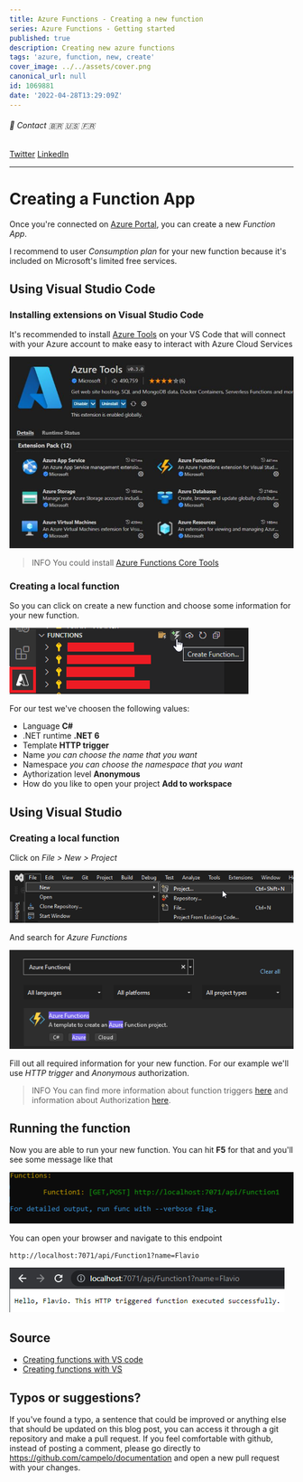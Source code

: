 ```yaml
---
title: Azure Functions - Creating a new function
series: Azure Functions - Getting started
published: true
description: Creating new azure functions
tags: 'azure, function, new, create'
cover_image: ../../assets/cover.png
canonical_url: null
id: 1069881
date: '2022-04-28T13:29:09Z'
---
```


###### :postbox: Contact :brazil: :us: :fr:

[Twitter](https://twitter.com/campelo87)
[LinkedIn](https://www.linkedin.com/in/flavio-campelo/?locale=en_US)

---

# Creating a Function App

Once you're connected on [Azure Portal](https://portal.azure.com/), you can create a new *Function App*. 

I recommend to user *Consumption plan* for your new function because it's included on Microsoft's limited free services.

## Using Visual Studio Code

### Installing extensions on Visual Studio Code

It's recommended to install [Azure Tools](https://marketplace.visualstudio.com/items?itemName=ms-vscode.vscode-node-azure-pack) on your VS Code that will connect with your Azure account to make easy to interact with Azure Cloud Services

![Image 1](./assets/img1.jpg)

> INFO 
> You could install [Azure Functions Core Tools](https://docs.microsoft.com/en-us/azure/azure-functions/functions-run-local?tabs=v4%2Cwindows%2Ccsharp%2Cportal%2Cbash)

### Creating a local function

So you can click on create a new function and choose some information for your new function.

![Image 4](./assets/img4.png)

For our test we've choosen the following values:

- Language **C#**
- .NET runtime **.NET 6**
- Template **HTTP trigger**
- Name *you can choose the name that you want*
- Namespace *you can choose the namespace that you want*
- Aythorization level **Anonymous**
- How do you like to open your project **Add to workspace**

## Using Visual Studio

### Creating a local function

Click on *File > New > Project*

![Image 2](./assets/img2.png)

And search for *Azure Functions*

![Image 3](./assets/img3.png)

Fill out all required information for your new function. For our example we'll use *HTTP trigger* and *Anonymous* authorization.

> INFO
> You can find more information about function triggers [here](https://docs.microsoft.com/en-us/azure/azure-functions/functions-triggers-bindings) and information about Authorization [here](https://docs.microsoft.com/en-us/azure/azure-functions/functions-bindings-http-webhook-trigger?tabs=in-process%2Cfunctionsv2&pivots=programming-language-csharp#authorization-keys).

## Running the function

Now you are able to run your new function. You can hit **F5** for that and you'll see some message like that

![Image 5](./assets/img5.png)

You can open your browser and navigate to this endpoint

```
http://localhost:7071/api/Function1?name=Flavio
```

![Image 6](./assets/img6.png)

## Source
- [Creating functions with VS code](https://docs.microsoft.com/en-us/azure/azure-functions/create-first-function-vs-code-csharp)
- [Creating functions with VS](https://docs.microsoft.com/en-us/azure/azure-functions/functions-create-your-first-function-visual-studio)

## Typos or suggestions?

If you've found a typo, a sentence that could be improved or anything else that should be updated on this blog post, you can access it through a git repository and make a pull request. If you feel comfortable with github, instead of posting a comment, please go directly to https://github.com/campelo/documentation and open a new pull request with your changes.
